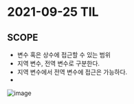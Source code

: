 # 2021-09-25 TIL

## SCOPE
* 변수 혹은 상수에 접근할 수 있는 범위
* 지역 변수, 전역 변수로 구분한다.
* 지역 변수에서 전역 변수에 접근은 가능하다.
* 
![image](https://user-images.githubusercontent.com/58898466/134768921-c0a8921c-a31e-43e7-9b52-62a8095a7bf1.png)
